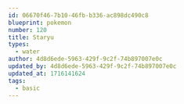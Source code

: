 ```yaml
---
id: 06670f46-7b10-46fb-b336-ac898dc490c8
blueprint: pokemon
number: 120
title: Staryu
types:
  - water
author: 4d8d6ede-5963-429f-9c2f-74b897007e0c
updated_by: 4d8d6ede-5963-429f-9c2f-74b897007e0c
updated_at: 1716141624
tags:
  - basic
---
```

